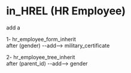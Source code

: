 # in_HREL (HR Employee)

add  a

1-  hr_employee_form_inherit  
          after (gender) --add--> military_certificate


2- hr_employee_tree_inherit  
          after (parent_id) --add--> gender

